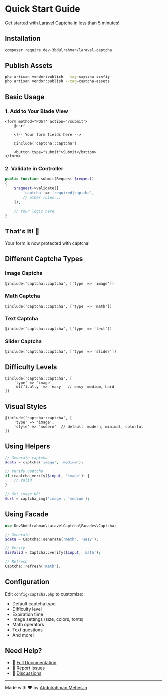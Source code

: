 # Quick Start Guide

Get started with Laravel Captcha in less than 5 minutes!

## Installation

```bash
composer require dev-3bdulrahman/laravel-captcha
```

## Publish Assets

```bash
php artisan vendor:publish --tag=captcha-config
php artisan vendor:publish --tag=captcha-assets
```

## Basic Usage

### 1. Add to Your Blade View

```blade
<form method="POST" action="/submit">
    @csrf
    
    <!-- Your form fields here -->
    
    @include('captcha::captcha')
    
    <button type="submit">Submit</button>
</form>
```

### 2. Validate in Controller

```php
public function submit(Request $request)
{
    $request->validate([
        'captcha' => 'required|captcha',
        // other rules...
    ]);
    
    // Your logic here
}
```

## That's It! 🎉

Your form is now protected with captcha!

## Different Captcha Types

### Image Captcha
```blade
@include('captcha::captcha', ['type' => 'image'])
```

### Math Captcha
```blade
@include('captcha::captcha', ['type' => 'math'])
```

### Text Captcha
```blade
@include('captcha::captcha', ['type' => 'text'])
```

### Slider Captcha
```blade
@include('captcha::captcha', ['type' => 'slider'])
```

## Difficulty Levels

```blade
@include('captcha::captcha', [
    'type' => 'image',
    'difficulty' => 'easy'  // easy, medium, hard
])
```

## Visual Styles

```blade
@include('captcha::captcha', [
    'type' => 'image',
    'style' => 'modern'  // default, modern, minimal, colorful
])
```

## Using Helpers

```php
// Generate captcha
$data = captcha('image', 'medium');

// Verify captcha
if (captcha_verify($input, 'image')) {
    // Valid
}

// Get image URL
$url = captcha_img('image', 'medium');
```

## Using Facade

```php
use Dev3bdulrahman\LaravelCaptcha\Facades\Captcha;

// Generate
$data = Captcha::generate('math', 'easy');

// Verify
$isValid = Captcha::verify($input, 'math');

// Refresh
Captcha::refresh('math');
```

## Configuration

Edit `config/captcha.php` to customize:

- Default captcha type
- Difficulty level
- Expiration time
- Image settings (size, colors, fonts)
- Math operators
- Text questions
- And more!

## Need Help?

- 📖 [Full Documentation](README.md)
- 🐛 [Report Issues](https://github.com/Dev-3bdulrahman/Laravel-Captcha/issues)
- 💬 [Discussions](https://github.com/Dev-3bdulrahman/Laravel-Captcha/discussions)

---

Made with ❤️ by [Abdulrahman Mehesan](https://3bdulrahman.com/)

